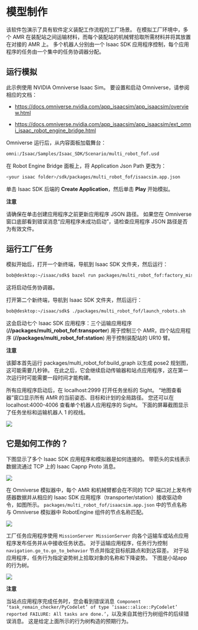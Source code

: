 # 模型制作

该软件包演示了具有软件定义装配工作流程的工厂场景。 在模拟工厂环境中，多个 AMR 在装配站之间运输材料，而每个装配站的机械臂拾取所需材料并将其放置在对接的 AMR 上。 多个机器人分别由一个 Isaac SDK 应用程序控制，每个应用程序的任务由一个集中的任务协调器分配。


## 运行模拟
此示例使用 NVIDIA Omniverse Isaac Sim。 要设置和启动 Omniverse，请参阅相应的文档：

* https://docs.omniverse.nvidia.com/app_isaacsim/app_isaacsim/overview.html

* https://docs.omniverse.nvidia.com/app_isaacsim/app_isaacsim/ext_omni_isaac_robot_engine_bridge.html

Omniverse 运行后，从内容面板加载舞台：

```bash
omni:/Isaac/Samples/Isaac_SDK/Scenario/multi_robot_fof.usd

```
在 Robot Engine Bridge 面板上，将 Application Json Path 更改为：

```bash
<your isaac folder>/sdk/packages/multi_robot_fof/isaacsim.app.json

```
单击 Isaac SDK 后端的 **Create Application**，然后单击 **Play** 开始模拟。

**注意**

请确保在单击创建应用程序之前更新应用程序 JSON 路径。 如果您在 Omniverse 窗口底部看到错误消息“应用程序未成功启动”，请检查应用程序 JSON 路径是否为有效文件。

## 运行工厂任务
模拟开始后，打开一个新终端，导航到 Isaac SDK 文件夹，然后运行：

```bash
bob@desktop:~/isaac/sdk$ bazel run packages/multi_robot_fof:factory_mission

```
这将启动任务协调器。

打开第二个新终端，导航到 Isaac SDK 文件夹，然后运行：

```bash
bob@desktop:~/isaac/sdk$ ./packages/multi_robot_fof/launch_robots.sh

```

这会启动七个 Isaac SDK 应用程序：三个运输应用程序 (**//packages/multi_robot_fof:transporter**) 用于控制三个 AMR，四个站应用程序 (**//packages/multi_robot_fof:station**) 用于控制装配站的 UR10 臂。

**注意**

该脚本首先运行 packages/multi_robot_fof:build_graph 以生成 pose2 规划图，这可能需要几秒钟。 在此之后，它会继续启动传输器和站点应用程序，这在第一次运行时可能需要一段时间才能构建。

所有应用程序启动后，在 localhost:2999 打开任务坐标的 Sight。 “地图查看器”窗口显示所有 AMR 的当前姿态、目标和计划的全局路径。 您还可以在 localhost:4000-4006 查看单个机器人应用程序的 Sight。 下面的屏幕截图显示了任务坐标和运输机器人 1 的视线。

![](https://docs.nvidia.com/isaac/_images/sight.png)

## 它是如何工作的？
下图显示了多个 Isaac SDK 应用程序和模拟器是如何连接的。 带箭头的实线表示数据流通过 TCP 上的 Isaac Capnp Proto 消息。

![](https://docs.nvidia.com/isaac/_images/app_graph.jpg)

在 Omniverse 模拟器中，每个 AMR 和机械臂都会在不同的 TCP 端口对上发布传感器数据并从相应的 Isaac SDK 应用程序（transporter/station）接收驱动命令，如图所示。 `packages/multi_robot_fof/isaacsim.app.json` 中的节点名称与 Omniverse 模拟器中 RobotEngine 组件的节点名称匹配。

![](https://docs.nvidia.com/isaac/_images/node_name.png)

工厂任务应用程序使用 `MissionServer MissionServer` 向各个运输车或站点应用程序发布任务并从中接收任务状态。 对于运输应用程序，任务行为控制 `navigation.go_to.go_to_behavior` 节点并指定目标航路点和到达容差。 对于站应用程序，任务行为指定姿势树上拾取对象的名称和下降姿势。 下图是小站app的行为树。

![](https://docs.nvidia.com/isaac/_images/station_mission.jpg)

**注意**

当站点应用程序完成任务时，您会看到错误消息` Component ‘task_remain_checker/PyCodelet’ of type ‘isaac::alice::PyCodelet’ reported FAILURE: All tasks are done.’`，以及来自其他行为树组件的后续错误消息。 这是给定上面所示的行为树构造的预期行为。




















